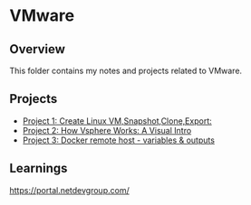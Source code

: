 # VMware

## Overview
This folder contains my notes and projects related to VMware.

## Projects
- [Project 1: Create Linux VM,Snapshot,Clone,Export: ](project1.md)
- [Project 2: How Vsphere Works: A Visual Intro](project2.md)
- [Project 3: Docker remote host - variables & outputs](project3.md)

## Learnings
https://portal.netdevgroup.com/